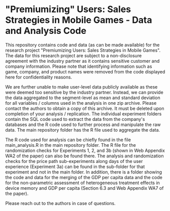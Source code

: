 # "Premiumizing" Users: Sales Strategies in Mobile Games - Data and Analysis Code

This repository contains code and data (as can be made available) for the research project "Premiumizing Users: Sales Strategies in Mobile Games". The data for this research project are subject to a non-disclosure agreement with the industry partner as it contains sensitive customer and company information. Please note that identifying information such as game, company, and product names were removed from the code displayed here for confidentiality reasons.

We are further unable to make user-level data publicly available as these were deemed too sensitive by the industry partner. Instead, we can provide the data aggregated to the segment-level as mean and standard deviation for all variables / columns used in the analysis in one zip archive. Please contact the authors to obtain a copy of this archive. It must be deleted upon completion of your analysis / replication. The individual experiment folders contain the SQL code used to extract the data from the company's databases and the R code used to further process and manipulate the raw data. The main repository folder has the R file used to aggregate the data.

The R code used for analysis can be chiefly found in the file main_analysis.R in the main repository folder. The R file for the randomization checks for Experiments 1, 2, and 3b (shown in Web Appendix WA2 of the paper) can also be found there. The analysis and randomization checks for the price path sub-experiments along days of the user experience (Experiment 3a) can be found in the sub-folder for that experiment and not in the main folder. In addition, there is a folder showing the code and data for the merging of the GDP per capita data and the code for the non-parametric assessment of heterogeneous treatment effects in device memory and GDP per capita (Section 6.3 and Web Appendix WA7 of the paper).

Please reach out to the authors in case of questions.
